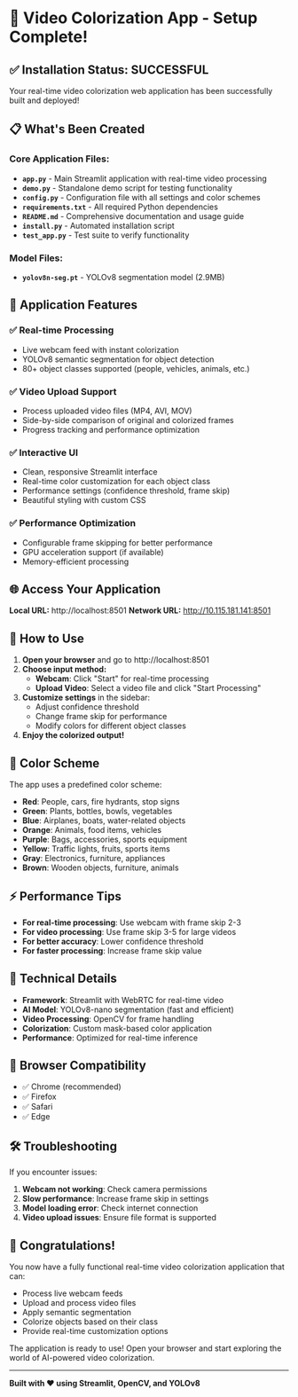 # 🎉 Video Colorization App - Setup Complete!

## ✅ Installation Status: SUCCESSFUL

Your real-time video colorization web application has been successfully built and deployed!

## 📋 What's Been Created

### Core Application Files:
- **`app.py`** - Main Streamlit application with real-time video processing
- **`demo.py`** - Standalone demo script for testing functionality
- **`config.py`** - Configuration file with all settings and color schemes
- **`requirements.txt`** - All required Python dependencies
- **`README.md`** - Comprehensive documentation and usage guide
- **`install.py`** - Automated installation script
- **`test_app.py`** - Test suite to verify functionality

### Model Files:
- **`yolov8n-seg.pt`** - YOLOv8 segmentation model (2.9MB)

## 🚀 Application Features

### ✅ Real-time Processing
- Live webcam feed with instant colorization
- YOLOv8 semantic segmentation for object detection
- 80+ object classes supported (people, vehicles, animals, etc.)

### ✅ Video Upload Support
- Process uploaded video files (MP4, AVI, MOV)
- Side-by-side comparison of original and colorized frames
- Progress tracking and performance optimization

### ✅ Interactive UI
- Clean, responsive Streamlit interface
- Real-time color customization for each object class
- Performance settings (confidence threshold, frame skip)
- Beautiful styling with custom CSS

### ✅ Performance Optimization
- Configurable frame skipping for better performance
- GPU acceleration support (if available)
- Memory-efficient processing

## 🌐 Access Your Application

**Local URL:** http://localhost:8501
**Network URL:** http://10.115.181.141:8501

## 🎯 How to Use

1. **Open your browser** and go to http://localhost:8501
2. **Choose input method:**
   - **Webcam**: Click "Start" for real-time processing
   - **Upload Video**: Select a video file and click "Start Processing"
3. **Customize settings** in the sidebar:
   - Adjust confidence threshold
   - Change frame skip for performance
   - Modify colors for different object classes
4. **Enjoy the colorized output!**

## 🎨 Color Scheme

The app uses a predefined color scheme:
- **Red**: People, cars, fire hydrants, stop signs
- **Green**: Plants, bottles, bowls, vegetables
- **Blue**: Airplanes, boats, water-related objects
- **Orange**: Animals, food items, vehicles
- **Purple**: Bags, accessories, sports equipment
- **Yellow**: Traffic lights, fruits, sports items
- **Gray**: Electronics, furniture, appliances
- **Brown**: Wooden objects, furniture, animals

## ⚡ Performance Tips

- **For real-time processing**: Use webcam with frame skip 2-3
- **For video processing**: Use frame skip 3-5 for large videos
- **For better accuracy**: Lower confidence threshold
- **For faster processing**: Increase frame skip value

## 🔧 Technical Details

- **Framework**: Streamlit with WebRTC for real-time video
- **AI Model**: YOLOv8-nano segmentation (fast and efficient)
- **Video Processing**: OpenCV for frame handling
- **Colorization**: Custom mask-based color application
- **Performance**: Optimized for real-time inference

## 📱 Browser Compatibility

- ✅ Chrome (recommended)
- ✅ Firefox
- ✅ Safari
- ✅ Edge

## 🛠️ Troubleshooting

If you encounter issues:

1. **Webcam not working**: Check camera permissions
2. **Slow performance**: Increase frame skip in settings
3. **Model loading error**: Check internet connection
4. **Video upload issues**: Ensure file format is supported

## 🎊 Congratulations!

You now have a fully functional real-time video colorization application that can:
- Process live webcam feeds
- Upload and process video files
- Apply semantic segmentation
- Colorize objects based on their class
- Provide real-time customization options

The application is ready to use! Open your browser and start exploring the world of AI-powered video colorization.

---

**Built with ❤️ using Streamlit, OpenCV, and YOLOv8**


